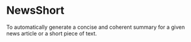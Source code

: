 # NewsShort
To automatically generate a concise and coherent summary for a given news article or a short piece of text. 





